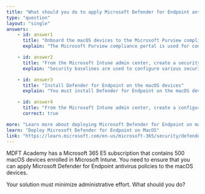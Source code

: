 ```yaml
---
title: "What should you do to apply Microsoft Defender for Endpoint antivirus policies to macOS devices?"
type: "question"
layout: "single"
answers:
    - id: answer1
      title: "Onboard the macOS devices to the Microsoft Purview compliance portal"
      explain: "The Microsoft Purview compliance portal is used for compliance management and data governance, but it does not handle the deployment or management of antivirus policies for devices. "

    - id: answer2
      title: "From the Microsoft Intune admin center, create a security baseline"
      explain: "Security baselines are used to configure various security settings across devices, but they do not cover the installation and configuration of Defender for Endpoint. "

    - id: answer3
      title: "Install Defender for Endpoint on the macOS devices"
      explain: "You must install Defender for Endpoint on the macOS devices, but doing it manually would not minimize administrative effort. Instead, you should use an Intune configuration policy to automate the installation."

    - id: answer4
      title: "From the Microsoft Intune admin center, create a configuration policy"
      correct: true

more: "Learn more about deploying Microsoft Defender for Endpoint on macOS."
learn: "Deploy Microsoft Defender for Endpoint on MacOS"
link: "https://learn.microsoft.com/en-us/microsoft-365/security/defender-endpoint/mac-install-manually"
---
```

MDFT Academy has a Microsoft 365 E5 subscription that contains 500 macOS devices enrolled in Microsoft Intune. You need to ensure that you can apply Microsoft Defender for Endpoint antivirus policies to the macOS devices. 

Your solution must minimize administrative effort. What should you do?
